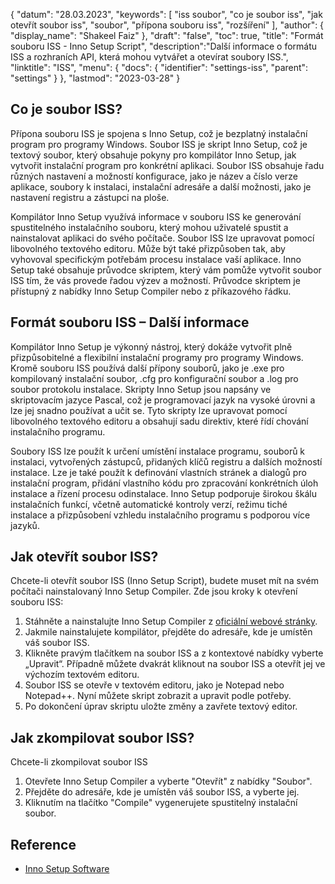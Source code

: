 {
"datum": "28.03.2023",
  "keywords": [
"iss soubor",
"co je soubor iss",
"jak otevřít soubor iss",
"soubor",
"přípona souboru iss",
"rozšíření"
],
  "author": {
"display_name": "Shakeel Faiz"
},
"draft": "false",
"toc": true,
"title": "Formát souboru ISS - Inno Setup Script",
  "description":"Další informace o formátu ISS a rozhraních API, která mohou vytvářet a otevírat soubory ISS.",
  "linktitle": "ISS",
  "menu": {
    "docs": {
      "identifier": "settings-iss",
      "parent": "settings"
}
},
"lastmod": "2023-03-28"
}

## Co je soubor ISS?

Přípona souboru ISS je spojena s Inno Setup, což je bezplatný instalační program pro programy Windows. Soubor ISS je skript Inno Setup, což je textový soubor, který obsahuje pokyny pro kompilátor Inno Setup, jak vytvořit instalační program pro konkrétní aplikaci. Soubor ISS obsahuje řadu různých nastavení a možností konfigurace, jako je název a číslo verze aplikace, soubory k instalaci, instalační adresáře a další možnosti, jako je nastavení registru a zástupci na ploše.

Kompilátor Inno Setup využívá informace v souboru ISS ke generování spustitelného instalačního souboru, který mohou uživatelé spustit a nainstalovat aplikaci do svého počítače. Soubor ISS lze upravovat pomocí libovolného textového editoru. Může být také přizpůsoben tak, aby vyhovoval specifickým potřebám procesu instalace vaší aplikace. Inno Setup také obsahuje průvodce skriptem, který vám pomůže vytvořit soubor ISS tím, že vás provede řadou výzev a možností. Průvodce skriptem je přístupný z nabídky Inno Setup Compiler nebo z příkazového řádku.

## Formát souboru ISS – Další informace

Kompilátor Inno Setup je výkonný nástroj, který dokáže vytvořit plně přizpůsobitelné a flexibilní instalační programy pro programy Windows. Kromě souboru ISS používá další přípony souborů, jako je .exe pro kompilovaný instalační soubor, .cfg pro konfigurační soubor a .log pro soubor protokolu instalace. Skripty Inno Setup jsou napsány ve skriptovacím jazyce Pascal, což je programovací jazyk na vysoké úrovni a lze jej snadno používat a učit se. Tyto skripty lze upravovat pomocí libovolného textového editoru a obsahují sadu direktiv, které řídí chování instalačního programu.

Soubory ISS lze použít k určení umístění instalace programu, souborů k instalaci, vytvořených zástupců, přidaných klíčů registru a dalších možností instalace. Lze je také použít k definování vlastních stránek a dialogů pro instalační program, přidání vlastního kódu pro zpracování konkrétních úloh instalace a řízení procesu odinstalace. Inno Setup podporuje širokou škálu instalačních funkcí, včetně automatické kontroly verzí, režimu tiché instalace a přizpůsobení vzhledu instalačního programu s podporou více jazyků.

## Jak otevřít soubor ISS?

Chcete-li otevřít soubor ISS (Inno Setup Script), budete muset mít na svém počítači nainstalovaný Inno Setup Compiler. Zde jsou kroky k otevření souboru ISS:

1. Stáhněte a nainstalujte Inno Setup Compiler z [oficiální webové stránky](https://jrsoftware.org/isdl.php).
2. Jakmile nainstalujete kompilátor, přejděte do adresáře, kde je umístěn váš soubor ISS.
3. Klikněte pravým tlačítkem na soubor ISS a z kontextové nabídky vyberte „Upravit“. Případně můžete dvakrát kliknout na soubor ISS a otevřít jej ve výchozím textovém editoru.
4. Soubor ISS se otevře v textovém editoru, jako je Notepad nebo Notepad++. Nyní můžete skript zobrazit a upravit podle potřeby.
5. Po dokončení úprav skriptu uložte změny a zavřete textový editor.

## Jak zkompilovat soubor ISS?

Chcete-li zkompilovat soubor ISS

1. Otevřete Inno Setup Compiler a vyberte "Otevřít" z nabídky "Soubor".
2. Přejděte do adresáře, kde je umístěn váš soubor ISS, a vyberte jej.
3. Kliknutím na tlačítko "Compile" vygenerujete spustitelný instalační soubor.

## Reference
* [Inno Setup Software](https://jrsoftware.org/isdl.php)

